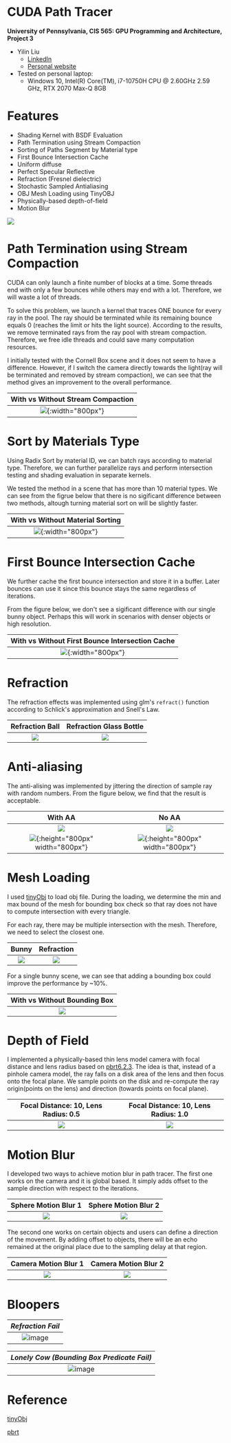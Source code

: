 CUDA Path Tracer
================

**University of Pennsylvania, CIS 565: GPU Programming and Architecture, Project 3**


* Yilin Liu
  * [LinkedIn](https://www.linkedin.com/in/yilin-liu-9538ba1a5/)
  * [Personal website](https://www.yilin.games)
* Tested on personal laptop:
  - Windows 10, Intel(R) Core(TM), i7-10750H CPU @ 2.60GHz 2.59 GHz, RTX 2070 Max-Q 8GB

Features
=============
* Shading Kernel with BSDF Evaluation
* Path Termination using Stream Compaction
* Sorting of Paths Segment by Material type
* First Bounce Intersection Cache
* Uniform diffuse
* Perfect Specular Reflective
* Refraction (Fresnel dielectric)
* Stochastic Sampled Antialiasing
* OBJ Mesh Loading using TinyOBJ
* Physically-based depth-of-field
* Motion Blur

![](img/cover2.png)

Path Termination using Stream Compaction
============
CUDA can only launch a finite number of blocks at a time. Some threads end with only a few bounces while others may end with a lot. Therefore, we will waste a lot of threads. 

To solve this problem, we launch a kernel that traces ONE bounce for every ray in the pool. The ray should be terminated while its remaining bounce equals 0 (reaches the limit or hits the light source). According to the results, we remove terminated rays from the ray pool with stream compaction. Therefore, we free idle threads and could save many computation resources.

I initially tested with the Cornell Box scene and it does not seem to have a difference. However, if I switch the camera directly towards the light(ray will be terminated and removed by stream compaction), we can see that the method gives an improvement to the overall performance.

| With vs Without Stream Compaction |
:-------:|
|![](img/figure/sc.png){:width="800px"}|

Sort by Materials Type 
============
Using Radix Sort by material ID, we can batch rays according to material type. Therefore, we can further parallelize rays and perform intersection testing and shading evaluation in separate kernels. 

We tested the method in a scene that has more than 10 material types. We can see from the figrue below that there is no sigificant difference between two methods, altough turning material sort on will be slightly faster.

| With vs Without Material Sorting |
:-------:|
|![](img/figure/ms.png){:width="800px"}|


First Bounce Intersection Cache
============
We further cache the first bounce intersection and store it in a buffer. Later bounces can use it since this bounce stays the same regardless of iterations. 

From the figure below, we don't see a sigificant difference with our single bunny object. Perhaps this will work in scenarios with denser objects or high resolution. 

| With vs Without First Bounce Intersection Cache |
:-------:|
|![](img/figure/cache.png){:width="800px"}|

Refraction
===========
The refraction effects was implemented using glm's `refract()` function according to Schlick's approximation and Snell's Law. 

| Refraction Ball | Refraction Glass Bottle |
:-------:|:-------:
|![](img/refraction.png)|![](img/refraction2.png)|

Anti-aliasing
===========
The anti-alising was implemented by jittering the direction of sample ray with random numbers. From the figure below, we find that the result is acceptable.

| With AA | No AA |
:-------:|:-------:
|![](img/AA.png)|![](img/NO_AA.png)|
|![](img/aa_large.png ){:height="800px" width="800px"} | ![](img/noAA_large.png){:height="800px" width="800px"}|

Mesh Loading
===========
I used [tinyObj](https://github.com/tinyobjloader/tinyobjloader) to load obj file. During the loading, we determine the min and max bound of the mesh for bounding box check so that ray does not have to compute intersection with every triangle. 

For each ray, there may be multiple intersection with the mesh. Therefore, we need to select the closest one.

| Bunny | Refraction |
:-------:|:-------:
|![](img/AA.png)|![](img/bunny_refract.png)|

For a single bunny scene, we can see that adding a bounding box could improve the performance by ~10%.

| With vs Without Bounding Box |
:-------:|
|![](img/figure/bbcheck.png)|

Depth of Field
============
I implemented a physically-based thin lens model camera with focal distance and lens radius based on [pbrt6.2.3](https://www.pbr-book.org/3ed-2018/Camera_Models/Realistic_Cameras). The idea is that, instead of a pinhole camera model, the ray falls on a disk area of the lens and then focus onto the focal plane. We sample points on the disk and re-compute the ray origin(points on the lens) and direction (towards points on focal plane). 

| Focal Distance: 10, Lens Radius: 0.5 | Focal Distance: 10, Lens Radius: 1.0 |
:-------:|:-------:
|![](img/FD10_R05.png)|![](img/FD10_R1.png)|

Motion Blur
===========
I developed two ways to achieve motion blur in path tracer. The first one works on the camera and it is global based. It simply adds offset to the sample direction with respect to the iterations.

| Sphere Motion Blur 1 | Sphere Motion Blur 2 |
:-------:|:-------:
|![](img/motion_blur_object.png)|![](img/motion_blur_object2.png)|


The second one works on certain objects and users can define a direction of the movement. By adding offset to objects, there will be an echo remained at the original place due to the sampling delay at that region. 

| Camera Motion Blur 1 | Camera Motion Blur 2 |
:-------:|:-------:
|![](img/motion_blur_camera.png)|![](img/motion_blur_camera2.png)|



Bloopers
===============
  | *Refraction Fail* |
|:--:|  
 |![image](img/bloopers/refract_fail.png)|
 

  | *Lonely Cow (Bounding Box Predicate Fail)* |
  |:--:|
  |![image](img/bloopers/cow1.png)|
   
Reference
===============
[tinyObj](https://github.com/tinyobjloader/tinyobjloader)

[pbrt](https://pbrt.org/)